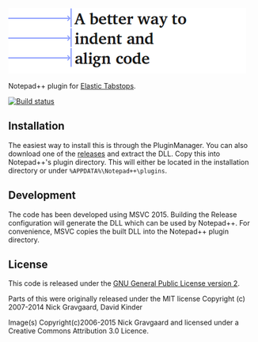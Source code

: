 ![Elastic Tabstops logo](/img/logo.gif)

Notepad++ plugin for [Elastic Tabstops](http://nickgravgaard.com/elastic-tabstops/). 

[![Build status](https://ci.appveyor.com/api/projects/status/github/dail8859/ElasticTabstops?branch=master&svg=true)](https://ci.appveyor.com/project/dail8859/ElasticTabstops/branch/master)

## Installation
The easiest way to install this is through the PluginManager. You can also download one of the [releases](https://github.com/dail8859/ElasticTabstops/releases) and extract the DLL. Copy this into Notepad++'s plugin directory. This will either be located in the installation directory or under `%APPDATA%\Notepad++\plugins`.

## Development
The code has been developed using MSVC 2015. Building the Release configuration will generate the DLL which can be used by Notepad++. For convenience, MSVC copies the built DLL into the Notepad++ plugin directory. 

## License
This code is released under the [GNU General Public License version 2](http://www.gnu.org/licenses/gpl-2.0.txt).

Parts of this were originally released under the MIT license Copyright (c) 2007-2014 Nick Gravgaard, David Kinder

Image(s) Copyright(c)2006-2015 Nick Gravgaard and licensed under a Creative Commons Attribution 3.0 Licence.
